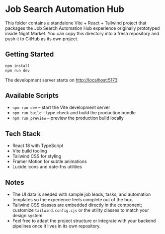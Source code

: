 # Job Search Automation Hub

This folder contains a standalone Vite + React + Tailwind project that packages the Job Search Automation Hub experience originally prototyped inside Night Market. You can copy this directory into a fresh repository and push it to GitHub as its own project.

## Getting Started

```bash
npm install
npm run dev
```

The development server starts on [http://localhost:5173](http://localhost:5173).

## Available Scripts

- `npm run dev` – start the Vite development server
- `npm run build` – type check and build the production bundle
- `npm run preview` – preview the production build locally

## Tech Stack

- React 18 with TypeScript
- Vite build tooling
- Tailwind CSS for styling
- Framer Motion for subtle animations
- Lucide icons and date-fns utilities

## Notes

- The UI data is seeded with sample job leads, tasks, and automation templates so the experience feels complete out of the box.
- Tailwind CSS classes are embedded directly in the component; customize `tailwind.config.cjs` or the utility classes to match your design system.
- Feel free to adapt the project structure or integrate with your backend pipelines once it lives in its own repository.
